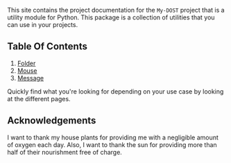 This site contains the project documentation for the
`My-DOST` project that is a utility module for Python.
This package is a collection of utilities that you can use in your projects.


## Table Of Contents

1. [Folder](folder.md)
2. [Mouse](mouse.md)
3. [Message](message.md)

Quickly find what you're looking for depending on
your use case by looking at the different pages.

## Acknowledgements

I want to thank my house plants for providing me with
a negligible amount of oxygen each day. Also, I want
to thank the sun for providing more than half of their
nourishment free of charge.